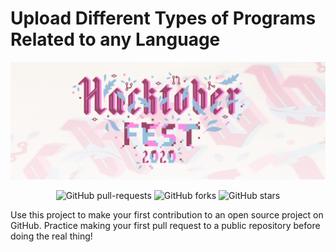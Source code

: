 # Upload Different Types of Programs Related to any Language
![Hacktoberfest 2020](hacktoberfest2020.png)

<p align="center">
   <img alt="GitHub pull-requests" src="https://img.shields.io/github/issues-pr/namishkhanna/hacktoberfest2020"></a>
   <img alt="GitHub forks" src="https://img.shields.io/github/forks/namishkhanna/hacktoberfest2020"></a>
   <img alt="GitHub stars" src="https://img.shields.io/github/stars/namishkhanna/hacktoberfest2020"></a>
</p>


Use this project to make your first contribution to an open source project on GitHub. Practice making your first pull request to a public repository before doing the real thing!

